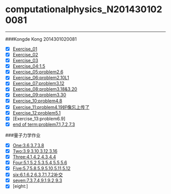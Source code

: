 #
# computationalphysics_N2014301020081
----------
###Kongde Kong  2014301020081
  - [x] [Exercise_01](https://github.com/kdfeng/computationalphysics_N2014301020081/blob/master/exercise_01)
  - [x] [Exercise_02](https://www.zybuluo.com/2014301020081/note/513262)
  - [x] [Exercise_03](https://www.zybuluo.com/2014301020081/note/505439)
  - [x] [Exercise_04:1.5](https://www.zybuluo.com/2014301020081/note/524337)
  - [x] [Exercise_05:problem2.6](https://www.zybuluo.com/2014301020081/note/534564)
  - [x] [Exercise_06:problem2.10L1](https://www.zybuluo.com/2014301020081/note/542351)
  - [x] [Exercise_07:problem3.12](https://www.zybuluo.com/2014301020081/note/550700)
  - [x] [Exercise_08:problem3.18&3.20](https://www.zybuluo.com/2014301020081/note/534564)
  - [x] [Exercise_09:problem3.30](https://www.zybuluo.com/2014301020081/note/573131)
  - [x] [Exercise_10:problem4.8](https://www.zybuluo.com/2014301020081/note/580357)
  - [x] [Exercise_11:problem4.19好像忘上传了](https://www.zybuluo.com/2014301020081/note/588240)  
  - [x] [Exercise_12:problem5.1](https://www.zybuluo.com/2014301020081/note/597899)
  - [x] [Exercise_13:problem6.9] 
  - [x] [end of term:problem7.1,7.2,7.3](https://www.zybuluo.com/2014301020081/note/624286)
  
  
  
###量子力学作业
  - [x] [One:3.6,3.7,3.8](https://www.zybuluo.com/2014301020081/note/563342)
  - [x] [Two:3.9,3.10,3.12,3.16](https://www.zybuluo.com/2014301020081/note/568556)
  - [x] [Three:4.1,4.2,4.3,4.4](https://www.zybuluo.com/2014301020081/note/576073)
  - [x] [Four:5.1,5.2,5.3,5.4,5.5,5.6](https://www.zybuluo.com/2014301020081/note/584330)
  - [x] [Five:5.7,5.8,5.9,5.10,5.11,5.12](https://www.zybuluo.com/2014301020081/note/592619)  
  - [x] [six:6.1,6.2,6.3,7.1,7.2补交](https://www.zybuluo.com/2014301020081/note/607718)  
  - [x] [seven:7.3,7.4,9.1,9.2,9.3](https://www.zybuluo.com/2014301020081/note/607719)
  - [x] [eight:]
